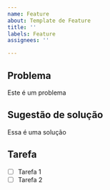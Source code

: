 ```yaml
---
name: Feature
about: Template de Feature
title: ''
labels: Feature
assignees: ''

---
```


## Problema
Este é um problema

## Sugestão de solução
Essa é uma solução

## Tarefa
- [ ] Tarefa 1
- [ ] Tarefa 2
